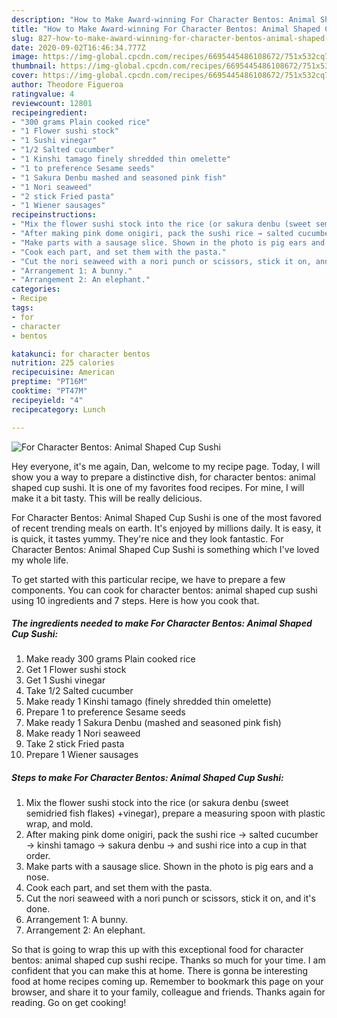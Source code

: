 ```yaml
---
description: "How to Make Award-winning For Character Bentos: Animal Shaped Cup Sushi"
title: "How to Make Award-winning For Character Bentos: Animal Shaped Cup Sushi"
slug: 827-how-to-make-award-winning-for-character-bentos-animal-shaped-cup-sushi
date: 2020-09-02T16:46:34.777Z
image: https://img-global.cpcdn.com/recipes/6695445486108672/751x532cq70/for-character-bentos-animal-shaped-cup-sushi-recipe-main-photo.jpg
thumbnail: https://img-global.cpcdn.com/recipes/6695445486108672/751x532cq70/for-character-bentos-animal-shaped-cup-sushi-recipe-main-photo.jpg
cover: https://img-global.cpcdn.com/recipes/6695445486108672/751x532cq70/for-character-bentos-animal-shaped-cup-sushi-recipe-main-photo.jpg
author: Theodore Figueroa
ratingvalue: 4
reviewcount: 12801
recipeingredient:
- "300 grams Plain cooked rice"
- "1 Flower sushi stock"
- "1 Sushi vinegar"
- "1/2 Salted cucumber"
- "1 Kinshi tamago finely shredded thin omelette"
- "1 to preference Sesame seeds"
- "1 Sakura Denbu mashed and seasoned pink fish"
- "1 Nori seaweed"
- "2 stick Fried pasta"
- "1 Wiener sausages"
recipeinstructions:
- "Mix the flower sushi stock into the rice (or sakura denbu (sweet semidried fish flakes) +vinegar), prepare a measuring spoon with plastic wrap, and mold."
- "After making pink dome onigiri, pack the sushi rice → salted cucumber → kinshi tamago → sakura denbu → and sushi rice into a cup in that order."
- "Make parts with a sausage slice. Shown in the photo is pig ears and a nose."
- "Cook each part, and set them with the pasta."
- "Cut the nori seaweed with a nori punch or scissors, stick it on, and it&#39;s done."
- "Arrangement 1: A bunny."
- "Arrangement 2: An elephant."
categories:
- Recipe
tags:
- for
- character
- bentos

katakunci: for character bentos 
nutrition: 225 calories
recipecuisine: American
preptime: "PT16M"
cooktime: "PT47M"
recipeyield: "4"
recipecategory: Lunch

---
```



![For Character Bentos: Animal Shaped Cup Sushi](https://img-global.cpcdn.com/recipes/6695445486108672/751x532cq70/for-character-bentos-animal-shaped-cup-sushi-recipe-main-photo.jpg)

Hey everyone, it's me again, Dan, welcome to my recipe page. Today, I will show you a way to prepare a distinctive dish, for character bentos: animal shaped cup sushi. It is one of my favorites food recipes. For mine, I will make it a bit tasty. This will be really delicious.



For Character Bentos: Animal Shaped Cup Sushi is one of the most favored of recent trending meals on earth. It's enjoyed by millions daily. It is easy, it is quick, it tastes yummy. They're nice and they look fantastic. For Character Bentos: Animal Shaped Cup Sushi is something which I've loved my whole life.


To get started with this particular recipe, we have to prepare a few components. You can cook for character bentos: animal shaped cup sushi using 10 ingredients and 7 steps. Here is how you cook that.

<!--inarticleads1-->

##### The ingredients needed to make For Character Bentos: Animal Shaped Cup Sushi:

1. Make ready 300 grams Plain cooked rice
1. Get 1 Flower sushi stock
1. Get 1 Sushi vinegar
1. Take 1/2 Salted cucumber
1. Make ready 1 Kinshi tamago (finely shredded thin omelette)
1. Prepare 1 to preference Sesame seeds
1. Make ready 1 Sakura Denbu (mashed and seasoned pink fish)
1. Make ready 1 Nori seaweed
1. Take 2 stick Fried pasta
1. Prepare 1 Wiener sausages




<!--inarticleads2-->

##### Steps to make For Character Bentos: Animal Shaped Cup Sushi:

1. Mix the flower sushi stock into the rice (or sakura denbu (sweet semidried fish flakes) +vinegar), prepare a measuring spoon with plastic wrap, and mold.
1. After making pink dome onigiri, pack the sushi rice → salted cucumber → kinshi tamago → sakura denbu → and sushi rice into a cup in that order.
1. Make parts with a sausage slice. Shown in the photo is pig ears and a nose.
1. Cook each part, and set them with the pasta.
1. Cut the nori seaweed with a nori punch or scissors, stick it on, and it&#39;s done.
1. Arrangement 1: A bunny.
1. Arrangement 2: An elephant.




So that is going to wrap this up with this exceptional food for character bentos: animal shaped cup sushi recipe. Thanks so much for your time. I am confident that you can make this at home. There is gonna be interesting food at home recipes coming up. Remember to bookmark this page on your browser, and share it to your family, colleague and friends. Thanks again for reading. Go on get cooking!
